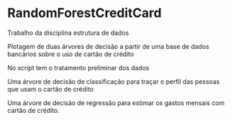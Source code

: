 # RandomForestCreditCard
 Trabalho da disciplina estrutura de dados 
 
 Plotagem de duas árvores de decisão a partir de uma base de dados bancários sobre o uso de cartão de crédito
 
 No script tem o tratamento preliminar dos dados
 
 Uma árvore de decisão de classificação para traçar o perfil das pessoas que usam o cartão de crédito
 
 Uma árvore de decisão de regressão para estimar os gastos mensais com cartão de crédito. 
